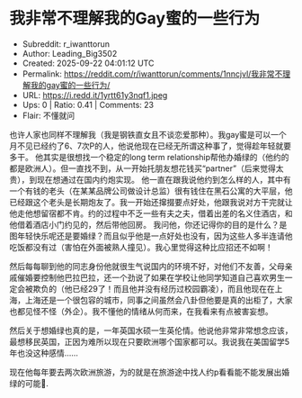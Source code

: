 # 我非常不理解我的Gay蜜的一些行为

- Subreddit: r_iwanttorun
- Author: Leading_Big3502
- Created: 2025-09-22 04:01:12 UTC
- Permalink: https://reddit.com/r/iwanttorun/comments/1nncjvl/我非常不理解我的gay蜜的一些行为/
- URL: https://i.redd.it/1yrtt61y3nqf1.jpeg
- Ups: 0 | Ratio: 0.41 | Comments: 23
- Flair: 不懂就问


也许人家也同样不理解我（我是钢铁直女且不谈恋爱那种）。我gay蜜是可以一个月不见已经约了6、7次P的人，他说他现在已经无所谓这种事了，觉得趁年轻就要多干。
他其实是很想找一个稳定的long term
relationship帮他办婚绿的（他约的都是欧洲人）。但一直找不到，从一开始托朋友想花钱买“partner”（后来觉得太贵），到现在想通过在国内约炮实现。
他一直在跟我说他约到怎么样的人，其中有一个有钱的老头（在某某品牌公司做设计总监）很有钱住在黑石公寓的大平层，他已经跟这个老头是长期炮友了。我一开始还撺掇要点好处，他跟我说对方干完就让他走他想留宿都不肯。约的过程中不乏一些有夫之夫，借着出差的名义住酒店，和他借着酒店小门约见的，然后带他回房。
我问他，你还记得你的目的是什么？是图年轻快乐呢还是要婚绿？而且似乎他是一点好处也没有，因为这些人多半连请他吃饭都没有过（害怕在外面被熟人撞见）。我心里觉得这种比应招还不如啊！

然后每每聊到他的同志身份他就很生气说国内的环境不好，对他们不友善，父母亲戚催婚要控制他巴拉巴拉，还一个劲说了如果在学校让他同学知道自己喜欢男生一定会被欺负的（他已经29了！而且他并没有经历过校园霸凌），而且他现在在上海，上海还是一个很包容的城市，同事之间虽然会八卦但他要是真的出柜了，大家也都见怪不怪（外企）。我不懂他的情绪从何而来，在我看来有点被害妄想。

然后关于想婚绿也真的是，一年英国水硕一生英伦情。他说他非常非常想念应该，最想移民英国，正因为难所以现在只要欧洲哪个国家都可以。我说我在美国留学5年也没这种感情……

现在他每年要去两次欧洲旅游，为的就是在旅游途中找人约p看看能不能发展出婚绿的可能🤪.

